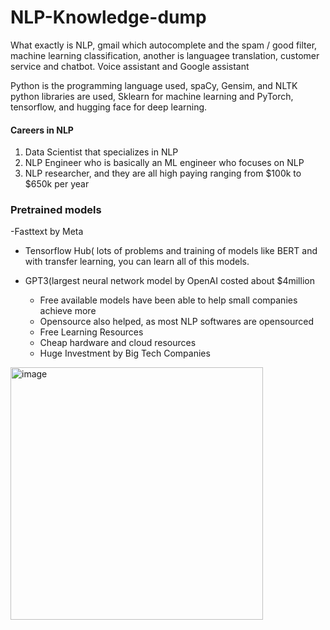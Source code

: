 # NLP-Knowledge-dump

What exactly is NLP, gmail which autocomplete and the spam / good filter, machine learning classification, another is languagee translation, customer service and chatbot.
Voice assistant and Google assistant

Python is the programming language used, spaCy, Gensim, and NLTK python libraries are used, Sklearn for machine learning and PyTorch, tensorflow, and hugging face for deep learning.
#### Careers in NLP
1. Data Scientist that specializes in NLP
2. NLP Engineer who is basically an ML engineer who focuses on NLP
3. NLP researcher, and they are all high paying ranging from $100k to $650k per
year

### Pretrained models
-Fasttext by Meta
- Tensorflow Hub( lots of problems and training of models like BERT and with transfer learning, you can learn all of this models.
- GPT3(largest neural network model by OpenAI costed about $4million

  * Free available models have been able to help small companies achieve more
  * Opensource also helped, as most NLP softwares are opensourced
  * Free Learning Resources
  * Cheap hardware and cloud resources
  * Huge Investment by Big Tech Companies
<img width="404" alt="image" src="https://github.com/honourjesus20/NLP-Knowledge-dump/assets/96244548/85612591-96c7-4c69-86ae-d955d89e2484">
